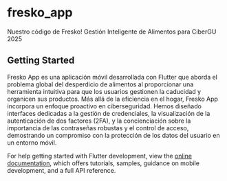 # fresko_app

Nuestro código de Fresko! Gestión Inteligente de Alimentos para CiberGU 2025

## Getting Started

Fresko App es una aplicación móvil desarrollada con Flutter que aborda el problema global del desperdicio de alimentos al proporcionar una herramienta intuitiva para que los usuarios gestionen la caducidad y organicen sus productos. Más allá de la eficiencia en el hogar, Fresko App incorpora un enfoque proactivo en ciberseguridad. Hemos diseñado interfaces dedicadas a la gestión de credenciales, la visualización de la autenticación de dos factores (2FA), y la concienciación sobre la importancia de las contraseñas robustas y el control de acceso, demostrando un compromiso con la protección de los datos del usuario en un entorno móvil.

For help getting started with Flutter development, view the
[online documentation](https://docs.flutter.dev/), which offers tutorials,
samples, guidance on mobile development, and a full API reference.
